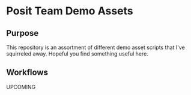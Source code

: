 # Posit Team Demo Assets

## Purpose 

This repository is an assortment of different demo asset scripts that I've squirreled away. Hopeful you find something useful here. 

## Workflows 

UPCOMING